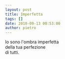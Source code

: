 ```yaml
---
layout: post
title: Imperfetta
tags: []
date: 2010-09-13 00:53:00
author: pietro
---
```

Io sono l'ombra imperfetta<br/>della tua perfezione<br/>di tutti.<br/>
